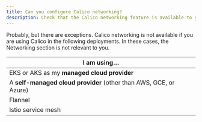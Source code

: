 ```yaml
---
title: Can you configure Calico networking?
description: Check that the Calico networking feature is available to you. 
---
```

Probably, but there are exceptions. Calico networking is not available if you are using Calico in the following deployments. In these cases, the Networking section is not relevant to you. 

| I am using…                                                  |
| ------------------------------------------------------------ |
| EKS or AKS as my **managed cloud provider**                  |
| A **self-managed cloud provider** (other than AWS, GCE, or Azure) |
| Flannel                                                      |
| Istio service mesh                                           |
